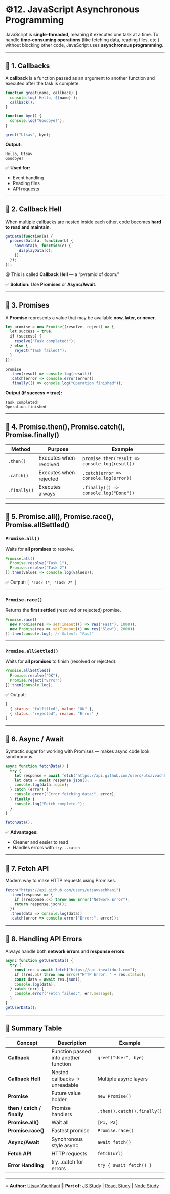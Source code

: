 
# ⚙️12. JavaScript Asynchronous Programming

JavaScript is **single-threaded**, meaning it executes one task at a time.
To handle **time-consuming operations** (like fetching data, reading files, etc.) without blocking other code, JavaScript uses **asynchronous programming**.

---

## 🔹 1. Callbacks

A **callback** is a function passed as an argument to another function and executed after the task is complete.

```javascript
function greet(name, callback) {
  console.log(`Hello, ${name}`);
  callback();
}

function bye() {
  console.log("Goodbye!");
}

greet("Utsav", bye);
```

**Output:**

```
Hello, Utsav
Goodbye!
```

✅ **Used for:**

* Event handling
* Reading files
* API requests

---

## 🔹 2. Callback Hell

When multiple callbacks are nested inside each other, code becomes **hard to read and maintain**.

```javascript
getData(function(a) {
  processData(a, function(b) {
    saveData(b, function(c) {
      displayData(c);
    });
  });
});
```

😩 This is called **Callback Hell** — a “pyramid of doom.”

✅ **Solution:** Use **Promises** or **Async/Await**.

---

## 🔹 3. Promises

A **Promise** represents a value that may be available **now, later, or never**.

```javascript
let promise = new Promise((resolve, reject) => {
  let success = true;
  if (success) {
    resolve("Task completed!");
  } else {
    reject("Task failed!");
  }
});

promise
  .then(result => console.log(result))
  .catch(error => console.error(error))
  .finally(() => console.log("Operation finished"));
```

**Output (if success = true):**

```
Task completed!
Operation finished
```

---

## 🔹 4. Promise.then(), Promise.catch(), Promise.finally()

| Method       | Purpose                | Example                                       |
| ------------ | ---------------------- | --------------------------------------------- |
| `.then()`    | Executes when resolved | `promise.then(result => console.log(result))` |
| `.catch()`   | Executes when rejected | `.catch(error => console.log(error))`         |
| `.finally()` | Executes always        | `.finally(() => console.log("Done"))`         |

---

## 🔹 5. Promise.all(), Promise.race(), Promise.allSettled()

### `Promise.all()`

Waits for **all promises** to resolve.

```javascript
Promise.all([
  Promise.resolve("Task 1"),
  Promise.resolve("Task 2")
]).then(values => console.log(values));
```

✅ Output: `[ "Task 1", "Task 2" ]`

---

### `Promise.race()`

Returns the **first settled** (resolved or rejected) promise.

```javascript
Promise.race([
  new Promise(res => setTimeout(() => res("Fast"), 1000)),
  new Promise(res => setTimeout(() => res("Slow"), 2000))
]).then(console.log); // Output: "Fast"
```

---

### `Promise.allSettled()`

Waits for **all promises** to finish (resolved or rejected).

```javascript
Promise.allSettled([
  Promise.resolve("OK"),
  Promise.reject("Error")
]).then(console.log);
```

✅ Output:

```js
[
  { status: "fulfilled", value: "OK" },
  { status: "rejected", reason: "Error" }
]
```

---

## 🔹 6. Async / Await

Syntactic sugar for working with Promises — makes async code look synchronous.

```javascript
async function fetchData() {
  try {
    let response = await fetch("https://api.github.com/users/utsavvachhani");
    let data = await response.json();
    console.log(data.login);
  } catch (error) {
    console.error("Error fetching data:", error);
  } finally {
    console.log("Fetch complete.");
  }
}

fetchData();
```

✅ **Advantages:**

* Cleaner and easier to read
* Handles errors with `try...catch`

---

## 🔹 7. Fetch API

Modern way to make HTTP requests using Promises.

```javascript
fetch("https://api.github.com/users/utsavvachhani")
  .then(response => {
    if (!response.ok) throw new Error("Network Error");
    return response.json();
  })
  .then(data => console.log(data))
  .catch(error => console.error("Error:", error));
```

---

## 🔹 8. Handling API Errors

Always handle both **network errors** and **response errors**.

```javascript
async function getUserData() {
  try {
    const res = await fetch("https://api.invalidurl.com");
    if (!res.ok) throw new Error("HTTP Error: " + res.status);
    const data = await res.json();
    console.log(data);
  } catch (err) {
    console.error("Fetch failed:", err.message);
  }
}
getUserData();
```

---

## 🧩 Summary Table

| Concept                    | Description                           | Example                     |
| -------------------------- | ------------------------------------- | --------------------------- |
| **Callback**               | Function passed into another function | `greet("User", bye)`        |
| **Callback Hell**          | Nested callbacks → unreadable         | Multiple async layers       |
| **Promise**                | Future value holder                   | `new Promise()`             |
| **then / catch / finally** | Promise handlers                      | `.then().catch().finally()` |
| **Promise.all()**          | Wait all                              | `[P1, P2]`                  |
| **Promise.race()**         | Fastest promise                       | `Promise.race()`            |
| **Async/Await**            | Synchronous style async               | `await fetch()`             |
| **Fetch API**              | HTTP requests                         | `fetch(url)`                |
| **Error Handling**         | try...catch for errors                | `try { await fetch() }`     |

---

⭐ **Author:** [Utsav Vachhani](https://github.com/utsavvachhani)
📘 **Part of:** [JS Study](../) | [React Study](../../REACT-STUDY) | [Node Study](../../NODE-STUDY)
